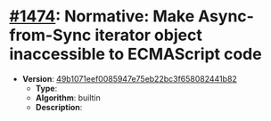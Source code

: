# [#1474](https://github.com/tc39/ecma262/pull/1474): Normative: Make Async-from-Sync iterator object inaccessible to ECMAScript code

- **Version**: [49b1071eef0085947e75eb22bc3f658082441b82](https://github.com/tc39/ecma262/commits/49b1071eef0085947e75eb22bc3f658082441b82)
  - **Type**:
  - **Algorithm**: builtin
  - **Description**:


